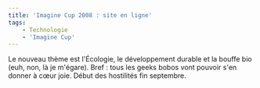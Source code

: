```yaml
---
title: 'Imagine Cup 2008 : site en ligne'
tags:
    - Technologie
    - 'Imagine Cup'
---
```


Le nouveau thème est l'Écologie, le développement durable et la bouffe bio (euh,
non, là je m'égare). Bref&nbsp;: tous les geeks bobos vont pouvoir s'en donner à
cœur joie. Début des hostilités fin septembre.
